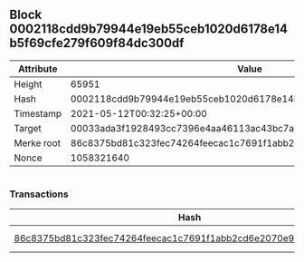## Block 0002118cdd9b79944e19eb55ceb1020d6178e14b5f69cfe279f609f84dc300df

Attribute | Value
--- | ---
Height | 65951
Hash | 0002118cdd9b79944e19eb55ceb1020d6178e14b5f69cfe279f609f84dc300df
Timestamp | 2021-05-12T00:32:25+00:00
Target | 00033ada3f1928493cc7396e4aa46113ac43bc7ac52aab5d08e3934913716f64
Merke root | 86c8375bd81c323fec74264feecac1c7691f1abb2cd6e2070e99a7edfc911819
Nonce | 1058321640

```

```

### Transactions

Hash | Amount
--- | ---
[86c8375bd81c323fec74264feecac1c7691f1abb2cd6e2070e99a7edfc911819](86c8375bd81c323fec74264feecac1c7691f1abb2cd6e2070e99a7edfc911819.md) | 10.00000000 SKEPTI 
